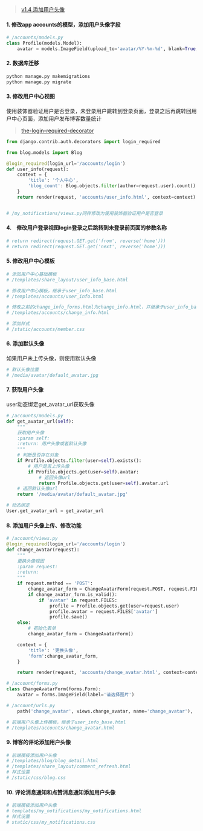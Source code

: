 > [v1.4 添加用户头像](https://github.com/oldestcrab/my_blog/releases/tag/v1.4)

#### 1. 修改app accounts的模型，添加用户头像字段
```python
# /accounts/models.py
class Profile(models.Model):
    avatar = models.ImageField(upload_to='avatar/%Y-%m-%d', blank=True, verbose_name='用户头像')
```
#### 2. 数据库迁移
```python
python manage.py makemigrations
python manage.py migrate
```

#### 3. 修改用户中心视图
使用装饰器验证用户是否登录，未登录用户跳转到登录页面，登录之后再跳转回用户中心页面，添加用户发布博客数量统计
> [the-login-required-decorator](https://docs.djangoproject.com/en/2.2/topics/auth/default/#the-login-required-decorator)
```python
from django.contrib.auth.decorators import login_required

from blog.models import Blog

@login_required(login_url='/accounts/login')
def user_info(request):
    context = {
        'title': '个人中心',
        'blog_count': Blog.objects.filter(author=request.user).count()
    }
    return render(request, 'accounts/user_info.html', context=context)


# /my_notifications/views.py同样修改为使用装饰器验证用户是否登录
```

#### 4.　修改用户登录视图login登录之后跳转到未登录前页面的参数名称
```python
# return redirect(request.GET.get('from', reverse('home')))
# return redirect(request.GET.get('next', reverse('home')))
```
#### 5. 修改用户中心模板
```python
# 添加用户中心基础模板
# /templates/share_layout/user_info_base.html

# 修改用户中心模板，继承于user_info_base.html
# /templates/accounts/user_info.html

# 修改之前的change_info_forms.html为change_info.html，并继承于user_info_base.html
# /templates/accounts/change_info.html

# 添加样式
# /static/accounts/member.css
```

#### 6. 添加默认头像
如果用户未上传头像，则使用默认头像
```python
# 默认头像位置
# /media/avatar/default_avatar.jpg
```

#### 7. 获取用户头像
user动态绑定get_avatar_url获取头像
```python
# /accounts/models.py
def get_avatar_url(self):
    """
    获取用户头像
    :param self:
    :return: 用户头像或者默认头像
    """
    # 判断是否存在对象
    if Profile.objects.filter(user=self).exists():
        # 用户是否上传头像
        if Profile.objects.get(user=self).avatar:
            # 返回头像url
            return Profile.objects.get(user=self).avatar.url
    # 返回默认头像url
    return '/media/avatar/default_avatar.jpg'

# 动态绑定
User.get_avatar_url = get_avatar_url
```

#### 8. 添加用户头像上传、修改功能
```python
# /account/views.py
@login_required(login_url='/accounts/login')
def change_avatar(request):
    """
    更换头像视图
    :param request:
    :return:
    """
    if request.method == 'POST':
        change_avatar_form = ChangeAvatarForm(request.POST, request.FILES)
        if change_avatar_form.is_valid():
            if 'avatar' in request.FILES:
                profile = Profile.objects.get(user=request.user)
                profile.avatar = request.FILES['avatar']
                profile.save()
    else:
        # 初始化表单
        change_avatar_form = ChangeAvatarForm()

    context = {
        'title': '更换头像',
        'form':change_avatar_form,
    }

    return render(request, 'accounts/change_avatar.html', context=context)

# /account/forms.py
class ChangeAvatarForm(forms.Form):
    avatar = forms.ImageField(label='请选择图片')

# /account/urls.py
    path('change_avatar', views.change_avatar, name='change_avatar'),

# 前端用户头像上传模板，继承于user_info_base.html
# /templates/accounts/change_avatar.html
```

#### 9. 博客的评论添加用户头像
```python
# 前端模板添加用户头像
# /templates/blog/blog_detail.html
# /templates/share_layout/comment_refresh.html
# 样式设置
# /static/css/blog.css
```

#### 10. 评论消息通知和点赞消息通知添加用户头像
```python
# 前端模板添加用户头像
# templates/my_notifications/my_notifications.html
# 样式设置
# static/css/my_notifications.css
```